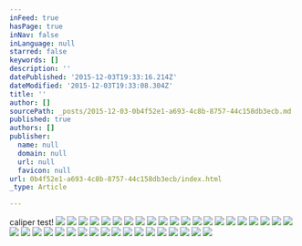 ```yaml
---
inFeed: true
hasPage: true
inNav: false
inLanguage: null
starred: false
keywords: []
description: ''
datePublished: '2015-12-03T19:33:16.214Z'
dateModified: '2015-12-03T19:33:08.304Z'
title: ''
author: []
sourcePath: _posts/2015-12-03-0b4f52e1-a693-4c8b-8757-44c158db3ecb.md
published: true
authors: []
publisher:
  name: null
  domain: null
  url: null
  favicon: null
url: 0b4f52e1-a693-4c8b-8757-44c158db3ecb/index.html
_type: Article

---
```

caliper test!
![](https://s3-us-west-2.amazonaws.com/the-grid-img/p/e46ee910f6da0c6d420c6e342dfdd547c3fa388e.png)
![](https://the-grid-user-content.s3-us-west-2.amazonaws.com/48bc3b1c-21a8-4f75-9960-d1098d5f7437.jpg)
![](https://the-grid-user-content.s3-us-west-2.amazonaws.com/154a4815-dda8-44db-9f2d-c3323d1df246.png)
![](https://the-grid-user-content.s3-us-west-2.amazonaws.com/f6066a64-176b-4d17-9e2d-adab34038437.gif)
![](https://the-grid-user-content.s3-us-west-2.amazonaws.com/28fc720f-8351-43c5-a1f4-e4a795c5fcde.png)
![](https://the-grid-user-content.s3-us-west-2.amazonaws.com/be7e3921-f3ec-4d12-90d8-0570db6c36c4.gif)
![](https://the-grid-user-content.s3-us-west-2.amazonaws.com/9ee37b0c-b992-4c74-a693-6d5eeee66ebd.png)
![](https://the-grid-user-content.s3-us-west-2.amazonaws.com/ed56e0f8-bd68-4ceb-b006-61630c443eb6.gif)
![](https://the-grid-user-content.s3-us-west-2.amazonaws.com/d3eac7df-8b5a-4fc6-84b9-013e4c9d5174.png)
![](https://the-grid-user-content.s3-us-west-2.amazonaws.com/b6359b1e-e3f6-43f4-a0fe-f5a332bbf1aa.png)
![](https://the-grid-user-content.s3-us-west-2.amazonaws.com/c595f4b0-dd72-4fab-a2f3-203f683deb98.png)
![](https://the-grid-user-content.s3-us-west-2.amazonaws.com/529197f0-4bc0-4ae6-bac8-33bcbf6ec73f.png)
![](https://the-grid-user-content.s3-us-west-2.amazonaws.com/169e49da-8521-45fd-a8b7-081d10a8771c.png)
![](https://the-grid-user-content.s3-us-west-2.amazonaws.com/5e320110-6462-40cb-a456-e492f2b117a7.png)
![](https://the-grid-user-content.s3-us-west-2.amazonaws.com/8d82b85c-0071-4781-9107-21487224c22c.png)
![](https://the-grid-user-content.s3-us-west-2.amazonaws.com/5864ee5c-b9bc-449a-8202-c2ff52027b44.png)
![](https://the-grid-user-content.s3-us-west-2.amazonaws.com/3fd2e52d-5c8f-43f1-adb3-c5d5231f2266.png)
![](https://the-grid-user-content.s3-us-west-2.amazonaws.com/6757f504-ea6e-449b-9270-d681128bd5ea.png)
![](https://the-grid-user-content.s3-us-west-2.amazonaws.com/4a5aa27b-a4f1-4d89-a6a8-d2e38274c828.png)
![](https://the-grid-user-content.s3-us-west-2.amazonaws.com/36469911-f89c-49f4-810d-5f16be461399.png)
![](https://the-grid-user-content.s3-us-west-2.amazonaws.com/5fd62481-f454-4ccf-9c7d-6a6fdeed2838.jpg)
![](https://the-grid-user-content.s3-us-west-2.amazonaws.com/4b020f3b-cc55-43d0-ade5-450472b709e3.png)
![](https://the-grid-user-content.s3-us-west-2.amazonaws.com/83b6a73e-d953-4d77-8ea1-b09a2ce1dd54.png)
![](https://the-grid-user-content.s3-us-west-2.amazonaws.com/d9d35244-679d-4429-aa67-b25de220a90a.jpg)
![](https://the-grid-user-content.s3-us-west-2.amazonaws.com/abe97961-ca61-4577-8a69-dccb6ddcf351.png)
![](https://the-grid-user-content.s3-us-west-2.amazonaws.com/959ea184-0d02-4829-a9aa-58ef6d2be0e2.png)
![](https://the-grid-user-content.s3-us-west-2.amazonaws.com/8b0823cc-0c21-402e-b148-a236a02179c3.gif)
![](https://the-grid-user-content.s3-us-west-2.amazonaws.com/b092c692-4924-4b9d-a30f-2a9d7f8acb7e.jpg)
![](https://the-grid-user-content.s3-us-west-2.amazonaws.com/f8181ef4-108e-41aa-9449-403e14b9bcae.jpg)
![](https://the-grid-user-content.s3-us-west-2.amazonaws.com/60569355-0616-4c15-a8c2-98af473c8825.jpg)
![](https://the-grid-user-content.s3-us-west-2.amazonaws.com/1dfebf75-f13a-409c-9ec6-e9782cc9fecb.png)
![](https://the-grid-user-content.s3-us-west-2.amazonaws.com/379a8ab0-b13d-4aa3-8480-0043cbd36780.png)
![](https://the-grid-user-content.s3-us-west-2.amazonaws.com/7f4dae5f-7289-47dd-96e5-8768ab4cdf7f.jpg)
![](https://the-grid-user-content.s3-us-west-2.amazonaws.com/82977097-d0d1-4326-8be5-c044d1919ba9.png)
![](https://the-grid-user-content.s3-us-west-2.amazonaws.com/473670c2-25de-45de-bd8f-0fa636df8ca1.jpg)
![](https://the-grid-user-content.s3-us-west-2.amazonaws.com/ccbcf245-bd63-4464-acbb-c3cb6b5c445d.png)
![](https://the-grid-user-content.s3-us-west-2.amazonaws.com/b39a8d98-3d2f-4efa-abb0-1f9bfc439082.png)
![](https://the-grid-user-content.s3-us-west-2.amazonaws.com/6b3b8331-5fd3-4cf5-994f-1d4c3c5ed027.gif)
![](https://the-grid-user-content.s3-us-west-2.amazonaws.com/54e1a264-7984-459b-be60-68eb9cb78d81.gif)